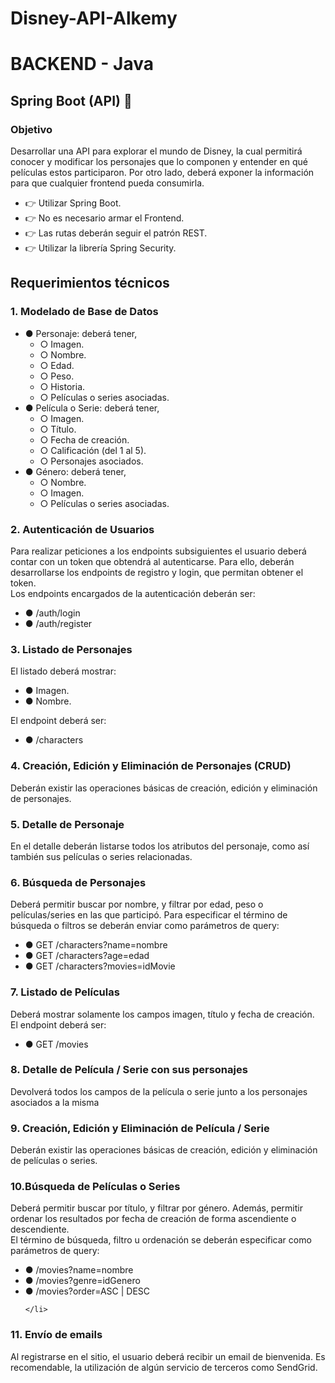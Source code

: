 # Disney-API-Alkemy
<h1> BACKEND - Java </h1>
<h2>Spring Boot (API) 🚀</h2>
<h3>Objetivo</h3>
<p> Desarrollar una API para explorar el mundo de Disney, la cual permitirá conocer y modificar los
    personajes que lo componen y entender en qué películas estos participaron. Por otro lado, deberá
    exponer la información para que cualquier frontend pueda consumirla.</p>
<ul>
    <li>
        👉 Utilizar Spring Boot.
    </li>
    <li>
        👉 No es necesario armar el Frontend.
    </li>
    <li>
        👉 Las rutas deberán seguir el patrón REST.
    </li>
    <li>
        👉 Utilizar la librería Spring Security.
    </li>
</ul>

<h2>Requerimientos técnicos</h2>
<h3>1. Modelado de Base de Datos</h3>
<ul>
    <li>
        ● Personaje: deberá tener,
        <ul>
            <li>
                ○ Imagen.
            </li>
            <li>
                ○ Nombre.
            </li>
            <li>
                ○ Edad.
            </li>
            <li>
                ○ Peso.
            </li>
            <li>
                ○ Historia.
            </li>
            <li>
                ○ Películas o series asociadas.
            </li>
        </ul>
    </li>
    <li>
        ● Película o Serie: deberá tener,
        <ul>
            <li>
                ○ Imagen.
            </li>
            <li>
                ○ Título.
            </li>
            <li>
                ○ Fecha de creación.
            </li>
            <li>
                ○ Calificación (del 1 al 5).
            </li>
            <li>
                ○ Personajes asociados.
            </li>
        </ul>
    </li>
    <li>
        ● Género: deberá tener,
        <ul>
            <li>
                ○ Nombre.
            </li>
            <li>
                ○ Imagen.
            </li>
            <li>
                ○ Películas o series asociadas.
            </li>
        </ul>
    </li>
</ul>

<h3>2. Autenticación de Usuarios</h3>
<p>Para realizar peticiones a los endpoints subsiguientes el usuario deberá contar con un token que
    obtendrá al autenticarse. Para ello, deberán desarrollarse los endpoints de registro y login, que
    permitan obtener el token. <br>
    Los endpoints encargados de la autenticación deberán ser:</p>
<ul>
    <li>
        ● /auth/login
    </li>
    <li>
        ● /auth/register
    </li>
</ul>
<h3>3. Listado de Personajes</h3>
El listado deberá mostrar:
<ul>
    <li>
        ● Imagen.
    </li>
    <li>
        ● Nombre.
    </li>
</ul>
El endpoint deberá ser:
<ul>
    <li>
        ● /characters
    </li>
</ul>
<h3>
    4. Creación, Edición y Eliminación de Personajes (CRUD)
</h3>
Deberán existir las operaciones básicas de creación, edición y eliminación de personajes.
<h3>5. Detalle de Personaje</h3>
En el detalle deberán listarse todos los atributos del personaje, como así también sus películas o
series relacionadas.
<h3>6. Búsqueda de Personajes</h3>
Deberá permitir buscar por nombre, y filtrar por edad, peso o películas/series en las que participó.
Para especificar el término de búsqueda o filtros se deberán enviar como parámetros de query:
<ul>
    <li>
        ● GET /characters?name=nombre
    </li>
    <li>
        ● GET /characters?age=edad
    </li>
    <li>
        ● GET /characters?movies=idMovie
    </li>
</ul>
<h3>7. Listado de Películas</h3>
Deberá mostrar solamente los campos imagen, título y fecha de creación. <br>
El endpoint deberá ser:
<ul>
    <li>
        ● GET /movies
    </li>
</ul>

<h3>8. Detalle de Película / Serie con sus personajes</h3>
Devolverá todos los campos de la película o serie junto a los personajes asociados a la misma
<h3> 9. Creación, Edición y Eliminación de Película / Serie</h3>
Deberán existir las operaciones básicas de creación, edición y eliminación de películas o series.
<h3>10.Búsqueda de Películas o Series</h3>
Deberá permitir buscar por título, y filtrar por género. Además, permitir ordenar los resultados por
fecha de creación de forma ascendiente o descendiente. <br>
El término de búsqueda, filtro u ordenación se deberán especificar como parámetros de query:
<ul>
    <li>
        ● /movies?name=nombre
    </li>
    <li>
        ● /movies?genre=idGenero
    </li>
    <li>
        ● /movies?order=ASC | DESC

    </li>
</ul>
<h3>11. Envío de emails</h3>
Al registrarse en el sitio, el usuario deberá recibir un email de bienvenida. Es recomendable, la
utilización de algún servicio de terceros como SendGrid.
